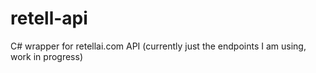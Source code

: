 # retell-api
C# wrapper for retellai.com API (currently just the endpoints I am using, work in progress)
